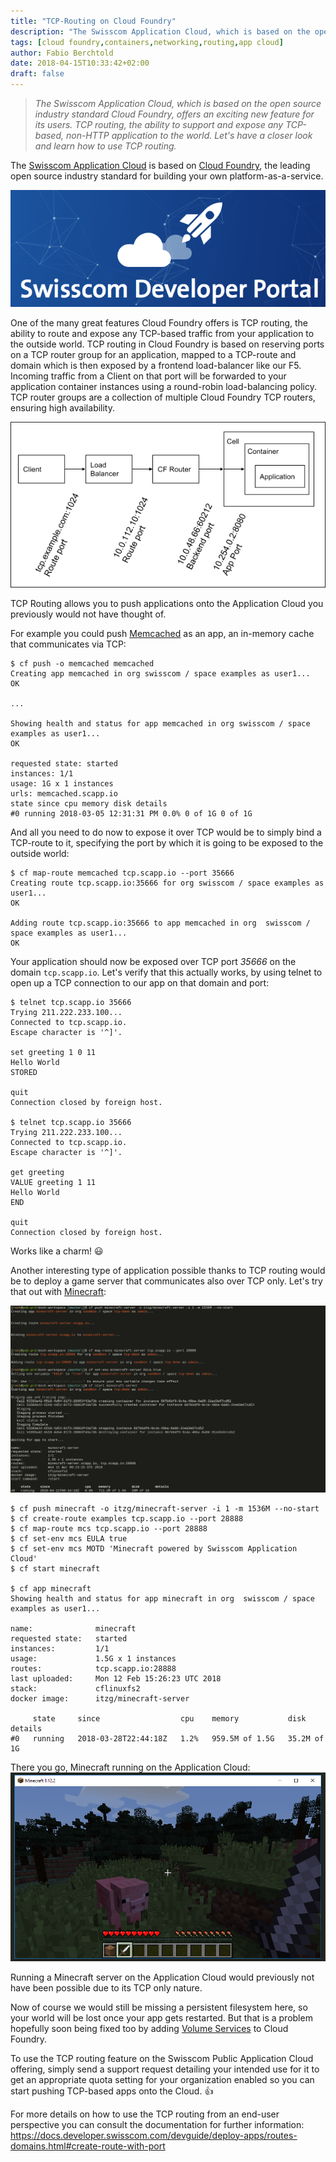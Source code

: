 ```yaml
---
title: "TCP-Routing on Cloud Foundry"
description: "The Swisscom Application Cloud, which is based on the open source industry standard Cloud Foundry, offers an exciting new feature for its users. TCP routing, the ability to support and expose any TCP-based, non-HTTP application to the world. Let's have a closer look and learn how to use TCP routing."
tags: [cloud foundry,containers,networking,routing,app cloud]
author: Fabio Berchtold
date: 2018-04-15T10:33:42+02:00
draft: false
---
```


> *The Swisscom Application Cloud, which is based on the open source industry standard Cloud Foundry, offers an exciting new feature for its users. TCP routing, the ability to support and expose any TCP-based, non-HTTP application to the world. Let's have a closer look and learn how to use TCP routing.*

The [Swisscom Application Cloud](https://developer.swisscom.com/) is based on [Cloud Foundry](https://www.cloudfoundry.org/), the leading open source industry standard for building your own platform-as-a-service.

![Devportal](/images/tcp-devportal.png)

One of the many great features Cloud Foundry offers is TCP routing, the ability to route and expose any TCP-based traffic from your application to the outside world.
TCP routing in Cloud Foundry is based on reserving ports on a TCP router group for an application, mapped to a TCP-route and domain which is then exposed by a frontend load-balancer like our F5. Incoming traffic from a Client on that port will be forwarded to your application container instances using a round-robin load-balancing policy. TCP router groups are a collection of multiple Cloud Foundry TCP routers, ensuring high availability.

![Devportal](/images/tcp-route-ports.png)

TCP Routing allows you to push applications onto the Application Cloud you previously would not have thought of.

For example you could push [Memcached](https://memcached.org/) as an app, an in-memory cache that communicates via TCP:

```shell
$ cf push -o memcached memcached
Creating app memcached in org swisscom / space examples as user1...
OK

...

Showing health and status for app memcached in org swisscom / space examples as user1...
OK

requested state: started
instances: 1/1
usage: 1G x 1 instances
urls: memcached.scapp.io
state since cpu memory disk details
#0 running 2018-03-05 12:31:31 PM 0.0% 0 of 1G 0 of 1G
```

And all you need to do now to expose it over TCP would be to simply bind a TCP-route to it, specifying the port by which it is going to be exposed to the outside world:

```shell
$ cf map-route memcached tcp.scapp.io --port 35666
Creating route tcp.scapp.io:35666 for org swisscom / space examples as user1...
OK

Adding route tcp.scapp.io:35666 to app memcached in org  swisscom / space examples as user1...
OK
```

Your application should now be exposed over TCP port *35666* on the domain `tcp.scapp.io`.
Let's verify that this actually works, by using telnet to open up a TCP connection to our app on that domain and port:

```shell
$ telnet tcp.scapp.io 35666
Trying 211.222.233.100...
Connected to tcp.scapp.io.
Escape character is '^]'.

set greeting 1 0 11
Hello World
STORED

quit
Connection closed by foreign host.

$ telnet tcp.scapp.io 35666
Trying 211.222.233.100...
Connected to tcp.scapp.io.
Escape character is '^]'.

get greeting
VALUE greeting 1 11
Hello World
END

quit
Connection closed by foreign host.
```

Works like a charm! 😃

Another interesting type of application possible thanks to TCP routing would be to deploy a game server that communicates also over TCP only.
Let's try that out with [Minecraft](https://minecraft.net/):

![Devportal](/images/tcp-routing.png)
```shell
$ cf push minecraft -o itzg/minecraft-server -i 1 -m 1536M --no-start
$ cf create-route examples tcp.scapp.io --port 28888
$ cf map-route mcs tcp.scapp.io --port 28888
$ cf set-env mcs EULA true
$ cf set-env mcs MOTD 'Minecraft powered by Swisscom Application Cloud'
$ cf start minecraft

$ cf app minecraft
Showing health and status for app minecraft in org  swisscom / space examples as user1...

name:              minecraft
requested state:   started
instances:         1/1
usage:             1.5G x 1 instances
routes:            tcp.scapp.io:28888
last uploaded:     Mon 12 Feb 15:26:23 UTC 2018
stack:             cflinuxfs2
docker image:      itzg/minecraft-server

     state     since                  cpu    memory           disk          details
#0   running   2018-03-28T22:44:18Z   1.2%   959.5M of 1.5G   35.2M of 1G
```

There you go, Minecraft running on the Application Cloud:
![Devportal](/images/tcp-minecraft.png)

Running a Minecraft server on the Application Cloud would previously not have been possible due to its TCP only nature.

Now of course we would still be missing a persistent filesystem here, so your world will be lost once your app gets restarted. But that is a problem hopefully soon being fixed too by adding [Volume Services](https://docs.cloudfoundry.org/running/deploy-vol-services.html) to Cloud Foundry.

To use the TCP routing feature on the Swisscom Public Application Cloud offering, simply send a support request detailing your intended use for it to get an appropriate quota setting for your organization enabled so you can start pushing TCP-based apps onto the Cloud. 👍 

For more details on how to use the TCP routing from an end-user perspective you can consult the documentation for further information:
https://docs.developer.swisscom.com/devguide/deploy-apps/routes-domains.html#create-route-with-port
